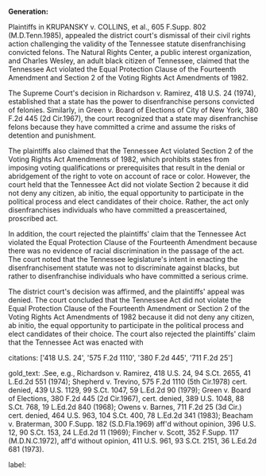 **Generation:**

 <answer>

Plaintiffs in KRUPANSKY v. COLLINS, et al., 605 F.Supp. 802 (M.D.Tenn.1985), appealed the district court's dismissal of their civil rights action challenging the validity of the Tennessee statute disenfranchising convicted felons. The Natural Rights Center, a public interest organization, and Charles Wesley, an adult black citizen of Tennessee, claimed that the Tennessee Act violated the Equal Protection Clause of the Fourteenth Amendment and Section 2 of the Voting Rights Act Amendments of 1982.

The Supreme Court's decision in Richardson v. Ramirez, 418 U.S. 24 (1974), established that a state has the power to disenfranchise persons convicted of felonies. Similarly, in Green v. Board of Elections of City of New York, 380 F.2d 445 (2d Cir.1967), the court recognized that a state may disenfranchise felons because they have committed a crime and assume the risks of detention and punishment.

The plaintiffs also claimed that the Tennessee Act violated Section 2 of the Voting Rights Act Amendments of 1982, which prohibits states from imposing voting qualifications or prerequisites that result in the denial or abridgement of the right to vote on account of race or color. However, the court held that the Tennessee Act did not violate Section 2 because it did not deny any citizen, ab initio, the equal opportunity to participate in the political process and elect candidates of their choice. Rather, the act only disenfranchises individuals who have committed a preascertained, proscribed act.

In addition, the court rejected the plaintiffs' claim that the Tennessee Act violated the Equal Protection Clause of the Fourteenth Amendment because there was no evidence of racial discrimination in the passage of the act. The court noted that the Tennessee legislature's intent in enacting the disenfranchisement statute was not to discriminate against blacks, but rather to disenfranchise individuals who have committed a serious crime.

The district court's decision was affirmed, and the plaintiffs' appeal was denied. The court concluded that the Tennessee Act did not violate the Equal Protection Clause of the Fourteenth Amendment or Section 2 of the Voting Rights Act Amendments of 1982 because it did not deny any citizen, ab initio, the equal opportunity to participate in the political process and elect candidates of their choice. The court also rejected the plaintiffs' claim that the Tennessee Act was enacted with

citations: ['418 U.S. 24', '575 F.2d 1110', '380 F.2d 445', '711 F.2d 25']

gold_text: .See, e.g., Richardson v. Ramirez, 418 U.S. 24, 94 S.Ct. 2655, 41 L.Ed.2d 551 (1974); Shepherd v. Trevino, 575 F.2d 1110 (5th Cir.1978) cert. denied, 439 U.S. 1129, 99 S.Ct. 1047, 59 L.Ed.2d 90 (1979); Green v. Board of Elections, 380 F.2d 445 (2d Cir.1967), cert. denied, 389 U.S. 1048, 88 S.Ct. 768, 19 L.Ed.2d 840 (1968); Owens v. Barnes, 711 F.2d 25 (3d Cir.) cert. denied, 464 U.S. 963, 104 S.Ct. 400, 78 L.Ed.2d 341 (1983); Beacham v. Braterman, 300 F.Supp. 182 (S.D.Fla.1969) aff'd without opinion, 396 U.S. 12, 90 S.Ct. 153, 24 L.Ed.2d 11 (1969); Fincher v. Scott, 352 F.Supp. 117 (M.D.N.C.1972), aff'd without opinion, 411 U.S. 961, 93 S.Ct. 2151, 36 L.Ed.2d 681 (1973).

label: 